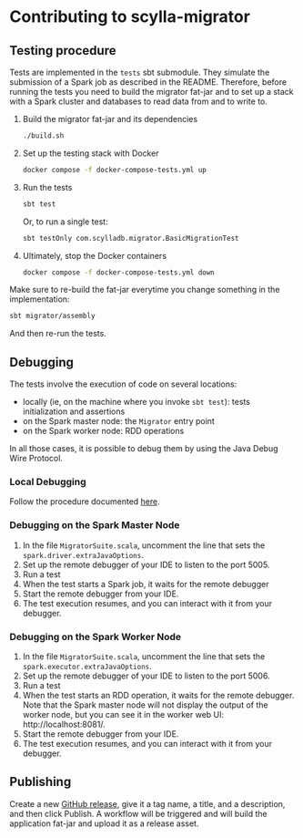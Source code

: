 # Contributing to scylla-migrator

## Testing procedure

Tests are implemented in the `tests` sbt submodule. They simulate the submission of a Spark job as described in the README. Therefore, before running the tests you need to build the migrator fat-jar and to set up a stack with a Spark cluster and databases to read data from and to write to.

1. Build the migrator fat-jar and its dependencies

   ~~~ sh
   ./build.sh
   ~~~
   
2. Set up the testing stack with Docker
   
   ~~~ sh
   docker compose -f docker-compose-tests.yml up
   ~~~

3. Run the tests

   ~~~ sh
   sbt test
   ~~~

   Or, to run a single test:

   ~~~ sh
   sbt testOnly com.scylladb.migrator.BasicMigrationTest
   ~~~

4. Ultimately, stop the Docker containers

   ~~~ sh
   docker compose -f docker-compose-tests.yml down
   ~~~

Make sure to re-build the fat-jar everytime you change something in the implementation:

~~~ sh
sbt migrator/assembly
~~~

And then re-run the tests.

## Debugging

The tests involve the execution of code on several locations:
- locally (ie, on the machine where you invoke `sbt test`): tests initialization and assertions
- on the Spark master node: the `Migrator` entry point
- on the Spark worker node: RDD operations

In all those cases, it is possible to debug them by using the Java Debug Wire Protocol.

### Local Debugging

Follow the procedure documented [here](https://stackoverflow.com/a/15505308/561721).

### Debugging on the Spark Master Node

1. In the file `MigratorSuite.scala`, uncomment the line that sets the
   `spark.driver.extraJavaOptions`.
2. Set up the remote debugger of your IDE to listen to the port 5005.
3. Run a test
4. When the test starts a Spark job, it waits for the remote debugger
5. Start the remote debugger from your IDE.
6. The test execution resumes, and you can interact with it from your debugger.

### Debugging on the Spark Worker Node

1. In the file `MigratorSuite.scala`, uncomment the line that sets the
   `spark.executor.extraJavaOptions`.
2. Set up the remote debugger of your IDE to listen to the port 5006.
3. Run a test
4. When the test starts an RDD operation, it waits for the remote debugger.
   Note that the Spark master node will not display the output of the worker node,
   but you can see it in the worker web UI: http://localhost:8081/.
5. Start the remote debugger from your IDE.
6. The test execution resumes, and you can interact with it from your debugger.

## Publishing

Create a new [GitHub release](https://github.com/scylladb/scylla-migrator/releases), give it a tag name, a title, and a description, and then click Publish. A workflow will be triggered and will build the application fat-jar and upload it as a release asset.

